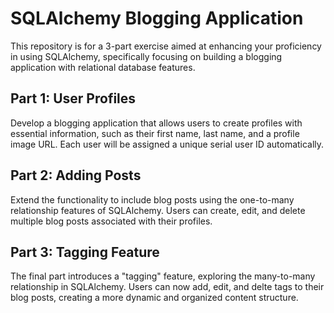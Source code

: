 # SQLAlchemy Blogging Application

This repository is for a 3-part exercise aimed at enhancing your proficiency in using SQLAlchemy, specifically focusing on building a blogging application with relational database features.

## Part 1: User Profiles

Develop a blogging application that allows users to create profiles with essential information, such as their first name, last name, and a profile image URL. Each user will be assigned a unique serial user ID automatically.

## Part 2: Adding Posts

Extend the functionality to include blog posts using the one-to-many relationship features of SQLAlchemy. Users can create, edit, and delete multiple blog posts associated with their profiles.

## Part 3: Tagging Feature

The final part introduces a "tagging" feature, exploring the many-to-many relationship in SQLAlchemy. Users can now add, edit, and delte tags to their blog posts, creating a more dynamic and organized content structure.


